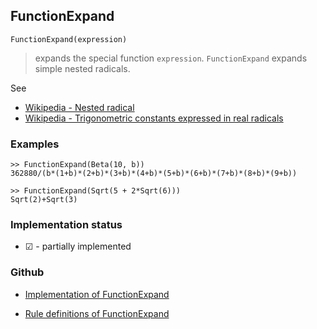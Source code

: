 ## FunctionExpand

```
FunctionExpand(expression) 
```

> expands the special function `expression`. `FunctionExpand` expands simple nested radicals.

See
* [Wikipedia - Nested radical](https://en.wikipedia.org/wiki/Nested_radical) 
* [Wikipedia - Trigonometric constants expressed in real radicals](https://en.wikipedia.org/wiki/Trigonometric_constants_expressed_in_real_radicals)

### Examples

```  
>> FunctionExpand(Beta(10, b))
362880/(b*(1+b)*(2+b)*(3+b)*(4+b)*(5+b)*(6+b)*(7+b)*(8+b)*(9+b))

>> FunctionExpand(Sqrt(5 + 2*Sqrt(6)))
Sqrt(2)+Sqrt(3)
```






### Implementation status

* &#x2611; - partially implemented

### Github

* [Implementation of FunctionExpand](https://github.com/axkr/symja_android_library/blob/master/symja_android_library/matheclipse-core/src/main/java/org/matheclipse/core/reflection/system/FunctionExpand.java#L69) 

* [Rule definitions of FunctionExpand](https://github.com/axkr/symja_android_library/blob/master/symja_android_library/rules/FunctionExpandRules.m) 

